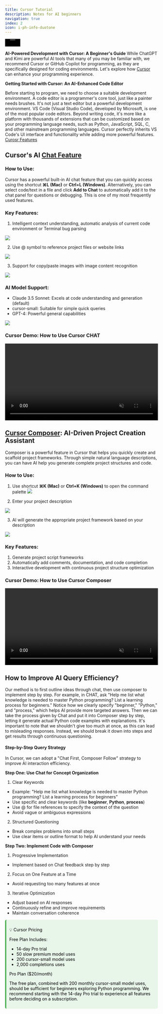 ```yaml
---
title: Cursor Tutorial
description: Notes for AI beginners
navigation: true
index: 2
icon: i-ph-info-duotone
---
```


<div style="display: flex; align-items: center;">
  <video 
    style="width: 50px;" 
    autoplay 
    loop 
    muted 
    playsinline>
    <source src="https://www.cursor.com/assets/images/logo-resized.mp4" type="video/mp4">
  </video>
</div>

**AI-Powered Development with Cursor: A Beginner's Guide**
While ChatGPT and Kimi are powerful AI tools that many of you may be familiar with, we recommend Cursor or GitHub Copilot for programming, as they are specifically designed for coding environments. Let's explore how [Cursor](https://www.cursor.com/) can enhance your programming experience.


**Getting Started with Cursor: An AI-Enhanced Code Editor**

Before starting to program, we need to choose a suitable development environment. A code editor is a programmer's core tool, just like a painter needs brushes. It's not just a text editor but a powerful development environment. VS Code (Visual Studio Code), developed by Microsoft, is one of the most popular code editors. Beyond writing code, it's more like a platform with thousands of extensions that can be customized based on your programming language needs, such as Python, JavaScript, SQL, C, and other mainstream programming languages. Cursor perfectly inherits VS Code's UI interface and functionality while adding more powerful features. [Curosr Features](https://www.cursor.com/features)

## Cursor's AI [Chat Feature](https://docs.cursor.com/chat/overview)
### How to Use:
Cursor has a powerful built-in AI chat feature that you can quickly access using the shortcut **⌘L (Mac)** or **Ctrl+L (Windows)**. Alternatively, you can select code/text in a file and click **Add to Chat** to automatically add it to the chat panel for questions or debugging. This is one of my most frequently used features.

### Key Features:
1. Intelligent context understanding, automatic analysis of current code environment or Terminal bug parsing

![](https://image.typedream.com/cdn-cgi/image/width=750,format=auto,fit=scale-down,quality=100/https://api.typedream.com/v0/document/public/a5b28d16-5aa9-469f-9376-1e7b815081bb/2Ti4BqIun4NLvVVOgEO9HtcgY1V_Example_Image.png)

2. Use @ symbol to reference project files or website links

![](https://www.cursor.com/_next/image?url=%2Ffeatures%2Fchat_at.png&w=3840&q=75)

3. Support for copy/paste images with image content recognition

![](https://image.typedream.com/cdn-cgi/image/width=1920,format=auto,fit=scale-down,quality=100/https://api.typedream.com/v0/document/public/a5b28d16-5aa9-469f-9376-1e7b815081bb/2ThfEKglVaej5ZiDez1Rj9osnOQ_Header_Image.png)

### AI Model Support:
- Claude 3.5 Sonnet: Excels at code understanding and generation (default)
- cursor-small: Suitable for simple quick queries
- GPT-4: Powerful general capabilities

![](https://global.discourse-cdn.com/flex020/uploads/cursor1/original/2X/e/e81ce6be4ac62d6629ec176de5a2160049411061.png)

### Cursor Demo: How to Use Cursor CHAT
<video 
  width="100%" 
  autoplay 
  loop 
  muted 
  playsinline 
  controls>
  <source src="https://www.cursor.com/videos/chat.mp4" type="video/mp4">
  Your browser does not support the video tag.
</video>


## [Cursor Composer](https://docs.cursor.com/cmdk/overview): AI-Driven Project Creation Assistant
Composer is a powerful feature in Cursor that helps you quickly create and scaffold project frameworks. Through simple natural language descriptions, you can have AI help you generate complete project structures and code.

### How to Use:
1. Use shortcut **⌘K (Mac)** or **Ctrl+K (Windows)** to open the command palette
![](https://bear-images.sfo2.cdn.digitaloceanspaces.com/technoclub/34.png)


2. Enter your project description

![](https://bear-images.sfo2.cdn.digitaloceanspaces.com/technoclub/40.png)

3. AI will generate the appropriate project framework based on your description

![](https://bear-images.sfo2.cdn.digitaloceanspaces.com/technoclub/11-1.png)


### Key Features:
1. Generate project script frameworks
2. Automatically add comments, documentation, and code completion
3. Interactive development with continuous project structure optimization

### Cursor Demo: How to Use Cursor Composer

<video 
  width="100%" 
  autoplay 
  loop 
  muted 
  playsinline 
  controls>
  <source src="https://www.cursor.com/videos/cmdkloop2.mp4" type="video/mp4">
  Your browser does not support the video tag.
</video>

## How to Improve AI Query Efficiency?
Our method is to first outline ideas through chat, then use composer to implement step by step. For example, in CHAT, ask "Help me list what knowledge is needed to master Python programming? List a learning process for beginners." Notice how we clearly specify "beginner," "Python," and "process," which helps AI provide more targeted answers. Then we can take the process given by Chat and put it into Composer step by step, letting it generate actual Python code examples with explanations. It's important to note that we shouldn't give too much at once, as this can lead to misleading responses. Instead, we should break it down into steps and get results through continuous questioning.

#### Step-by-Step Query Strategy
In Cursor, we can adopt a "Chat First, Composer Follow" strategy to improve AI interaction efficiency.

**Step One: Use Chat for Concept Organization**
1. Clear Keywords
- Example: "Help me list what knowledge is needed to master Python programming? List a learning process for beginners"
- Use specific and clear keywords (like **beginner**, **Python**, **process**)
- Use @ for file references to specify the context of the question
- Avoid vague or ambiguous expressions




2. Structured Questioning
- Break complex problems into small steps
- Use clear items or outline format to help AI understand your needs

**Step Two: Implement Code with Composer**
1. Progressive Implementation
- Implement based on Chat feedback step by step
2. Focus on One Feature at a Time
- Avoid requesting too many features at once
3. Iterative Optimization
- Adjust based on AI responses
- Continuously refine and improve requirements
- Maintain conversation coherence




<div class="tip" style="
  background-color: #e8f5e9; 
  padding: 10px; 
  border-radius: 5px; 
  border-left: 4px solid #4caf50;
  color: #000;
  @media (prefers-color-scheme: dark) {
    background-color: #1b3320;
    border-left-color: #2e7d32;
    color: #fff;
  }
">

💡 Cursor Pricing

Free Plan Includes:

- 14-day Pro trial
- 50 slow premium model uses
- 200 cursor-small model uses
- 2,000 completions uses

Pro Plan ($20/month)

The free plan, combined with 200 monthly cursor-small model uses, should be sufficient for beginners exploring Python programming. We recommend starting with the 14-day Pro trial to experience all features before deciding on a subscription.

</div>
